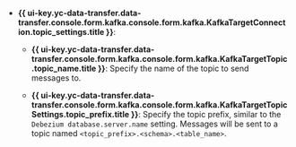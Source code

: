 * **{{ ui-key.yc-data-transfer.data-transfer.console.form.kafka.console.form.kafka.KafkaTargetConnection.topic_settings.title }}**:

   * **{{ ui-key.yc-data-transfer.data-transfer.console.form.kafka.console.form.kafka.KafkaTargetTopic.topic_name.title }}**: Specify the name of the topic to send messages to.

   * **{{ ui-key.yc-data-transfer.data-transfer.console.form.kafka.console.form.kafka.KafkaTargetTopicSettings.topic_prefix.title }}**: Specify the topic prefix, similar to the `Debezium database.server.name` setting. Messages will be sent to a topic named `<topic_prefix>.<schema>.<table_name>`.

